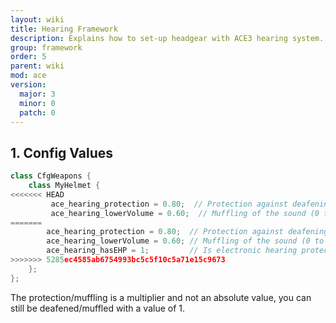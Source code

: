```yaml
---
layout: wiki
title: Hearing Framework
description: Explains how to set-up headgear with ACE3 hearing system.
group: framework
order: 5
parent: wiki
mod: ace
version:
  major: 3
  minor: 0
  patch: 0
---
```


## 1. Config Values

```cpp
class CfgWeapons {
    class MyHelmet {
<<<<<<< HEAD
         ace_hearing_protection = 0.80;  // Protection against deafening (0 to 1, higher means more protection)
         ace_hearing_lowerVolume = 0.60;  // Muffling of the sound (0 to 1, higher means more muffling)
=======
        ace_hearing_protection = 0.80;  // Protection against deafening (0 to 1, higher means more protection)
        ace_hearing_lowerVolume = 0.60; // Muffling of the sound (0 to 1, higher means more muffling)
        ace_hearing_hasEHP = 1;         // Is electronic hearing protection (0 to disable, 1 to enable)
>>>>>>> 5285ec4585ab6754993bc5c5f10c5a71e15c9673
    };
};
```

The protection/muffling is a multiplier and not an absolute value, you can still be deafened/muffled with a value of 1.
